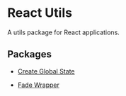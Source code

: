 # React Utils

A utils package for React applications.

## Packages

- [Create Global State](./packages/create-global-state/createGlobalState.md)

- [Fade Wrapper](./packages/fade-wrapper/FadeWrapper.md)
